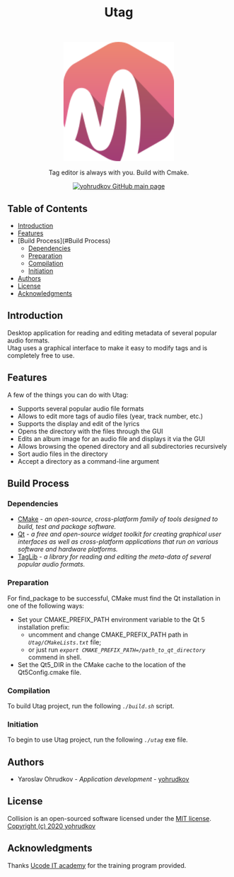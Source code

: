<h1 align="center"> Utag </h1> <br>

<p align="center">
    <a href="https://github.com/yohrudkov/Utag">
        <img alt="Utag"
        title="Utag"
        src="https://github.com/yohrudkov/Utag/blob/main/app/resources/logo.svg?raw=true"
        width="250">
    </a>
</p>

<p align="center"> Tag editor is always with you. Build with Cmake. </p>

<p align="center">
    <a href="https://github.com/yohrudkov">
        <img alt="yohrudkov GitHub main page"
        title="Main page"
        src="https://github.githubassets.com/images/modules/logos_page/GitHub-Logo.png"
        width="140">
    </a>
</p>

## Table of Contents

- [Introduction](#Introduction)
- [Features](#Features)
- [Build Process](#Build Process)
    - [Dependencies](#Dependencies)
    - [Preparation](#Preparation)
    - [Compilation](#Compilation)
    - [Initiation](#Initiation)
- [Authors](#Authors)
- [License](#License)
- [Acknowledgments](#Acknowledgments)

## Introduction

Desktop application for reading and editing metadata of several popular audio formats.\
Utag uses a graphical interface to make it easy to modify tags and is completely free to use.

## Features

A few of the things you can do with Utag:

* Supports several popular audio file formats
* Allows to edit more tags of audio files (year, track number, etc.)
* Supports the display and edit of the lyrics
* Opens the directory with the files through the GUI
* Edits an album image for an audio file and displays it via the GUI
* Allows browsing the opened directory and all subdirectories recursively
* Sort audio files in the directory
* Accept a directory as a command-line argument

## Build Process

### Dependencies

- [CMake](https://cmake.org) - *an open-source, cross-platform family of tools designed to build, test and package software.*
- [Qt](https://www.qt.io) - *a free and open-source widget toolkit for creating graphical user interfaces as well as cross-platform applications that run on various software and hardware platforms.*
- [TagLib](https://taglib.org) - *a library for reading and editing the meta-data of several popular audio formats.*

### Preparation

For find_package to be successful, CMake must find the Qt installation in one of the following ways:

- Set your CMAKE_PREFIX_PATH environment variable to the Qt 5 installation prefix:
    - uncomment and change CMAKE_PREFIX_PATH path in *`Utag/CMakeLists.txt`* file;
    - or just run *`export CMAKE_PREFIX_PATH=/path_to_qt_directory`* commend in shell.
- Set the Qt5_DIR in the CMake cache to the location of the Qt5Config.cmake file.

### Compilation

To build Utag project, run the following *`./build.sh`* script.

### Initiation

To begin to use Utag project, run the following *`./utag`* exe file.

## Authors

- Yaroslav Ohrudkov - *Application development* - [yohrudkov](https://github.com/yohrudkov)

## License

Collision is an open-sourced software licensed under the [MIT license](https://en.wikipedia.org/wiki/MIT_License).
[Copyright (c) 2020 yohrudkov](https://github.com/yohrudkov/Utag/blob/main/LICENSE)

## Acknowledgments

Thanks [Ucode IT academy](https://ucode.world/ru/) for the training program provided.
